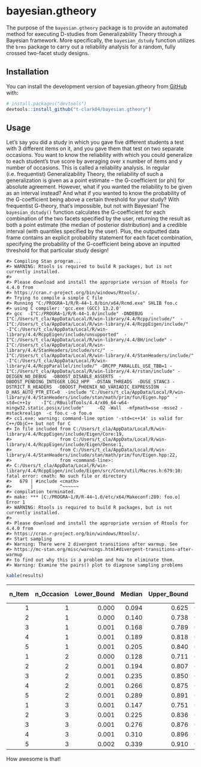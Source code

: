 
<!-- README.md is generated from README.Rmd. Please edit that file -->

# bayesian.gtheory

<!-- badges: start -->

<!-- badges: end -->

The purpose of the `bayesian.gtheory` package is to provide an automated
method for executing D-studies from Generalizability Theory through a
Bayesian framework. More specifically, the `bayesian_dstudy` function
utilizes the `brms` package to carry out a reliability analysis for a
random, fully crossed two-facet study designs.

## Installation

You can install the development version of bayesian.gtheory from
[GitHub](https://github.com/) with:

``` r
# install.packages("devtools")
devtools::install_github("t-clark04/bayesian.gtheory")
```

## Usage

Let’s say you did a study in which you gave five different students a
test with 3 different items on it, and you gave them that test on two
separate occasions. You want to know the reliability with which you
could generalize to each student’s true score by averaging over x number
of items and y number of occasions. This is called a reliability
analysis. In regular (i.e. frequentist) Generalizability Theory, the
reliability of such a generalization is given as a point estimate – the
G-coefficient (or phi) for absolute agreement. However, what if you
wanted the reliability to be given as an interval instead? And what if
you wanted to know the probability of the G-coefficient being above a
certain threshold for your study? With frequentist G-theory, that’s
impossible, but not with Bayesian! The `bayesian_dstudy()` function
calculates the G-coefficient for each combination of the two facets
specified by the user, returning the result as both a point estimate
(the median of posterior distribution) and a credible interval (with
quantiles specified by the user). Plus, the outputted data frame
contains an explicit probability statement for each facet combination,
specifying the probability of the G-coefficient being above an inputted
threshold for that particular study design!

    #> Compiling Stan program...
    #> WARNING: Rtools is required to build R packages, but is not currently installed.
    #> 
    #> Please download and install the appropriate version of Rtools for 4.4.0 from
    #> https://cran.r-project.org/bin/windows/Rtools/.
    #> Trying to compile a simple C file
    #> Running "C:/PROGRA~1/R/R-44~1.0/bin/x64/Rcmd.exe" SHLIB foo.c
    #> using C compiler: 'gcc.exe (GCC) 13.2.0'
    #> gcc  -I"C:/PROGRA~1/R/R-44~1.0/include" -DNDEBUG   -I"C:/Users/t_cla/AppData/Local/R/win-library/4.4/Rcpp/include/"  -I"C:/Users/t_cla/AppData/Local/R/win-library/4.4/RcppEigen/include/"  -I"C:/Users/t_cla/AppData/Local/R/win-library/4.4/RcppEigen/include/unsupported"  -I"C:/Users/t_cla/AppData/Local/R/win-library/4.4/BH/include" -I"C:/Users/t_cla/AppData/Local/R/win-library/4.4/StanHeaders/include/src/"  -I"C:/Users/t_cla/AppData/Local/R/win-library/4.4/StanHeaders/include/"  -I"C:/Users/t_cla/AppData/Local/R/win-library/4.4/RcppParallel/include/" -DRCPP_PARALLEL_USE_TBB=1 -I"C:/Users/t_cla/AppData/Local/R/win-library/4.4/rstan/include" -DEIGEN_NO_DEBUG  -DBOOST_DISABLE_ASSERTS  -DBOOST_PENDING_INTEGER_LOG2_HPP  -DSTAN_THREADS  -DUSE_STANC3 -DSTRICT_R_HEADERS  -DBOOST_PHOENIX_NO_VARIADIC_EXPRESSION  -D_HAS_AUTO_PTR_ETC=0  -include "C:/Users/t_cla/AppData/Local/R/win-library/4.4/StanHeaders/include/stan/math/prim/fun/Eigen.hpp"  -std=c++1y    -I"C:/RBuildTools/4.4/x86_64-w64-mingw32.static.posix/include"     -O2 -Wall  -mfpmath=sse -msse2 -mstackrealign  -c foo.c -o foo.o
    #> cc1.exe: warning: command-line option '-std=c++14' is valid for C++/ObjC++ but not for C
    #> In file included from C:/Users/t_cla/AppData/Local/R/win-library/4.4/RcppEigen/include/Eigen/Core:19,
    #>                  from C:/Users/t_cla/AppData/Local/R/win-library/4.4/RcppEigen/include/Eigen/Dense:1,
    #>                  from C:/Users/t_cla/AppData/Local/R/win-library/4.4/StanHeaders/include/stan/math/prim/fun/Eigen.hpp:22,
    #>                  from <command-line>:
    #> C:/Users/t_cla/AppData/Local/R/win-library/4.4/RcppEigen/include/Eigen/src/Core/util/Macros.h:679:10: fatal error: cmath: No such file or directory
    #>   679 | #include <cmath>
    #>       |          ^~~~~~~
    #> compilation terminated.
    #> make: *** [C:/PROGRA~1/R/R-44~1.0/etc/x64/Makeconf:289: foo.o] Error 1
    #> WARNING: Rtools is required to build R packages, but is not currently installed.
    #> 
    #> Please download and install the appropriate version of Rtools for 4.4.0 from
    #> https://cran.r-project.org/bin/windows/Rtools/.
    #> Start sampling
    #> Warning: There were 2 divergent transitions after warmup. See
    #> https://mc-stan.org/misc/warnings.html#divergent-transitions-after-warmup
    #> to find out why this is a problem and how to eliminate them.
    #> Warning: Examine the pairs() plot to diagnose sampling problems

``` r
kable(results)
```

| n_Item | n_Occasion | Lower_Bound | Median | Upper_Bound | P(G \> 0.5) |
|-------:|-----------:|------------:|-------:|------------:|------------:|
|      1 |          1 |       0.000 |  0.094 |       0.625 |       0.059 |
|      2 |          1 |       0.000 |  0.140 |       0.738 |       0.117 |
|      3 |          1 |       0.001 |  0.168 |       0.789 |       0.158 |
|      4 |          1 |       0.001 |  0.189 |       0.818 |       0.189 |
|      5 |          1 |       0.001 |  0.205 |       0.840 |       0.212 |
|      1 |          2 |       0.000 |  0.128 |       0.711 |       0.098 |
|      2 |          2 |       0.001 |  0.194 |       0.807 |       0.180 |
|      3 |          2 |       0.001 |  0.235 |       0.850 |       0.236 |
|      4 |          2 |       0.001 |  0.266 |       0.875 |       0.275 |
|      5 |          2 |       0.001 |  0.289 |       0.891 |       0.304 |
|      1 |          3 |       0.001 |  0.147 |       0.751 |       0.124 |
|      2 |          3 |       0.001 |  0.225 |       0.836 |       0.219 |
|      3 |          3 |       0.001 |  0.276 |       0.876 |       0.279 |
|      4 |          3 |       0.001 |  0.310 |       0.896 |       0.319 |
|      5 |          3 |       0.002 |  0.339 |       0.910 |       0.348 |

How awesome is that!
